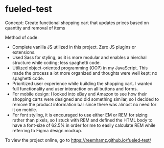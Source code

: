 # fueled-test

Concept:
Create functional shopping cart that updates prices based on quantity and removal of items

Method of code:
- Complete vanilla JS utilized in this project. Zero JS plugins or extensions.
- Used Sass for styling, as it is more modular and enables a hierchal structure while coding; less spaghetti code.
- Utilized object-oriented programming (OOP) in my JavaScript. This made the process a lot more organized and thoughts were well kept; no spaghetti code.
- Prioritized user experience while building the shopping cart. I wanted full functionality and user interaction on all buttons and forms.
- For mobile design: I looked into eBay and Amazon to see how their shopping carts were designed and did something similar, so I decided to remove the product information bar since there was almost no need for it on mobile.
- For font styling, it is encouraged to use either EM or REM for sizing rather than pixels, so I stuck with REM and defined the HTML body to have a font-size of 62.5% in order for me to easily calculate REM while referring to Figma design mockup.

To view the project online, go to https://reemhamz.github.io/fueled-test/
